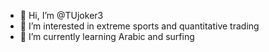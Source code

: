 - 👋 Hi, I’m @TUjoker3
- 👀 I’m interested in extreme sports and quantitative trading
- 🌱 I’m currently learning Arabic and surfing
<!---
TUjoker3/TUjoker3 is a ✨ special ✨ repository because its `README.md` (this file) appears on your GitHub profile.
You can click the Preview link to take a look at your changes.
--->
